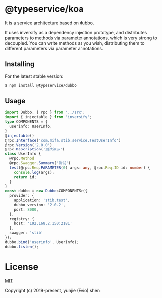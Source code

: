 # @typeservice/koa

It is a service architecture based on dubbo. 

It uses inversify as a dependency injection prototype, and distributes parameters to methods via parameter annotations, which is very strong to decoupled. You can write methods as you wish, distributing them to different parameters via parameter annotations.

## Installing

For the latest stable version:

```bash
$ npm install @typeservice/dubbo
```

## Usage

```ts
import Dubbo, { rpc } from '../src';
import { injectable } from 'inversify';
type COMPONENTS = {
  userinfo: UserInfo,
}
@injectable()
@rpc.Interface('com.mifa.stib.service.TestUserInfo')
@rpc.Version('2.0.0')
@rpc.Description('测试演示')
class UserInfo {
  @rpc.Method
  @rpc.Swagger.Summary('测试')
  test(@rpc.Req.PARAMETER(0) args: any, @rpc.Req.ID id: number) {
    console.log(args);
    return id;
  }
}
const dubbo = new Dubbo<COMPONENTS>({
  provider: {
    application: 'stib.test',
    dubbo_version: '2.0.2',
    port: 8080,
  },
  registry: {
    host: '192.168.2.150:2181'
  },
  swagger: 'stib'
});
dubbo.bind('userinfo', UserInfo);
dubbo.listen();
```

# License

[MIT](http://opensource.org/licenses/MIT)

Copyright (c) 2019-present, yunjie (Evio) shen
